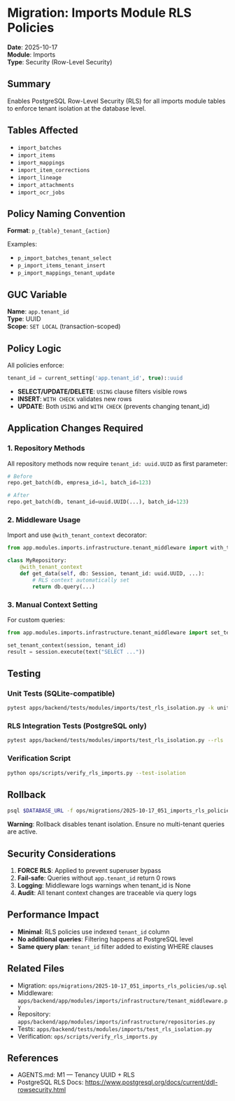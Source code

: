 # Migration: Imports Module RLS Policies

**Date**: 2025-10-17  
**Module**: Imports  
**Type**: Security (Row-Level Security)

## Summary

Enables PostgreSQL Row-Level Security (RLS) for all imports module tables to enforce tenant isolation at the database level.

## Tables Affected

- `import_batches`
- `import_items`
- `import_mappings`
- `import_item_corrections`
- `import_lineage`
- `import_attachments`
- `import_ocr_jobs`

## Policy Naming Convention

**Format**: `p_{table}_tenant_{action}`

Examples:
- `p_import_batches_tenant_select`
- `p_import_items_tenant_insert`
- `p_import_mappings_tenant_update`

## GUC Variable

**Name**: `app.tenant_id`  
**Type**: UUID  
**Scope**: `SET LOCAL` (transaction-scoped)

## Policy Logic

All policies enforce:
```sql
tenant_id = current_setting('app.tenant_id', true)::uuid
```

- **SELECT/UPDATE/DELETE**: `USING` clause filters visible rows
- **INSERT**: `WITH CHECK` validates new rows
- **UPDATE**: Both `USING` and `WITH CHECK` (prevents changing tenant_id)

## Application Changes Required

### 1. Repository Methods

All repository methods now require `tenant_id: uuid.UUID` as first parameter:

```python
# Before
repo.get_batch(db, empresa_id=1, batch_id=123)

# After
repo.get_batch(db, tenant_id=uuid.UUID(...), batch_id=123)
```

### 2. Middleware Usage

Import and use `@with_tenant_context` decorator:

```python
from app.modules.imports.infrastructure.tenant_middleware import with_tenant_context

class MyRepository:
    @with_tenant_context
    def get_data(self, db: Session, tenant_id: uuid.UUID, ...):
        # RLS context automatically set
        return db.query(...)
```

### 3. Manual Context Setting

For custom queries:

```python
from app.modules.imports.infrastructure.tenant_middleware import set_tenant_context

set_tenant_context(session, tenant_id)
result = session.execute(text("SELECT ..."))
```

## Testing

### Unit Tests (SQLite-compatible)

```bash
pytest apps/backend/tests/modules/imports/test_rls_isolation.py -k unit
```

### RLS Integration Tests (PostgreSQL only)

```bash
pytest apps/backend/tests/modules/imports/test_rls_isolation.py --rls
```

### Verification Script

```bash
python ops/scripts/verify_rls_imports.py --test-isolation
```

## Rollback

```bash
psql $DATABASE_URL -f ops/migrations/2025-10-17_051_imports_rls_policies/down.sql
```

**Warning**: Rollback disables tenant isolation. Ensure no multi-tenant queries are active.

## Security Considerations

1. **FORCE RLS**: Applied to prevent superuser bypass
2. **Fail-safe**: Queries without `app.tenant_id` return 0 rows
3. **Logging**: Middleware logs warnings when tenant_id is None
4. **Audit**: All tenant context changes are traceable via query logs

## Performance Impact

- **Minimal**: RLS policies use indexed `tenant_id` column
- **No additional queries**: Filtering happens at PostgreSQL level
- **Same query plan**: `tenant_id` filter added to existing WHERE clauses

## Related Files

- Migration: `ops/migrations/2025-10-17_051_imports_rls_policies/up.sql`
- Middleware: `apps/backend/app/modules/imports/infrastructure/tenant_middleware.py`
- Repository: `apps/backend/app/modules/imports/infrastructure/repositories.py`
- Tests: `apps/backend/tests/modules/imports/test_rls_isolation.py`
- Verification: `ops/scripts/verify_rls_imports.py`

## References

- AGENTS.md: M1 — Tenancy UUID + RLS
- PostgreSQL RLS Docs: https://www.postgresql.org/docs/current/ddl-rowsecurity.html
